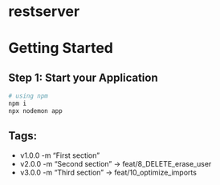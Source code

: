 # restserver

# Getting Started

## Step 1: Start your Application

```bash
# using npm
npm i
npx nodemon app
```

## Tags:
- v1.0.0 -m “First section”
- v2.0.0 -m “Second section” -> feat/8_DELETE_erase_user
- v3.0.0 -m “Third section” -> feat/10_optimize_imports
